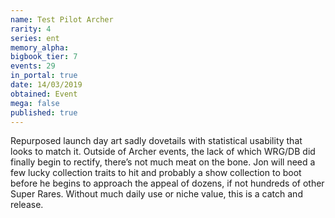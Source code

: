 ```yaml
---
name: Test Pilot Archer
rarity: 4
series: ent
memory_alpha:
bigbook_tier: 7
events: 29
in_portal: true
date: 14/03/2019
obtained: Event
mega: false
published: true
---
```


Repurposed launch day art sadly dovetails with statistical usability that looks to match it. Outside of Archer events, the lack of which WRG/DB did finally begin to rectify, there’s not much meat on the bone. Jon will need a few lucky collection traits to hit and probably a show collection to boot before he begins to approach the appeal of dozens, if not hundreds of other Super Rares. Without much daily use or niche value, this is a catch and release.
